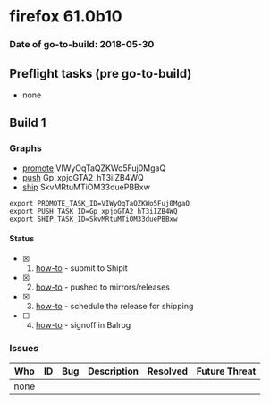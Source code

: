 # firefox 61.0b10

### Date of go-to-build: 2018-05-30

## Preflight tasks (pre go-to-build)
- none

## Build 1  

### Graphs
* [promote](https://tools.taskcluster.net/push-inspector/#/VIWyOqTaQZKWo5Fuj0MgaQ) VIWyOqTaQZKWo5Fuj0MgaQ
* [push](https://tools.taskcluster.net/push-inspector/#/Gp_xpjoGTA2_hT3iIZB4WQ) Gp_xpjoGTA2_hT3iIZB4WQ
* [ship](https://tools.taskcluster.net/push-inspector/#/SkvMRtuMTiOM33duePBBxw) SkvMRtuMTiOM33duePBBxw
```
export PROMOTE_TASK_ID=VIWyOqTaQZKWo5Fuj0MgaQ
export PUSH_TASK_ID=Gp_xpjoGTA2_hT3iIZB4WQ
export SHIP_TASK_ID=SkvMRtuMTiOM33duePBBxw
```


#### Status
- [x] 1.  [how-to](https://wiki.mozilla.org/Release:Release_Automation_on_Mercurial:Starting_a_Release#Submit_to_Ship_It)  - submit to Shipit
- [x] 2.  [how-to](https://github.com/mozilla-releng/releasewarrior-2.0/blob/master/docs/release-promotion/desktop/howto.md#push-artifacts-to-releases-directory)  - pushed to mirrors/releases
- [x] 3.  [how-to](https://github.com/mozilla-releng/releasewarrior-2.0/blob/master/docs/release-promotion/desktop/howto.md#ship-the-release)  - schedule the release for shipping
- [ ] 4.  [how-to](https://github.com/mozilla-releng/releasewarrior-2.0/blob/master/docs/release-promotion/desktop/howto.md#obtain-sign-offs-for-changes)  - signoff in Balrog

### Issues
| Who                 | ID               | Bug                                                                 | Description                | Resolved                | Future Threat                |
| ------------------- | ---------------- | ------------------------------------------------------------------- | -------------------------- | ----------------------- | ---------------------------- |
| none | | | | | |

